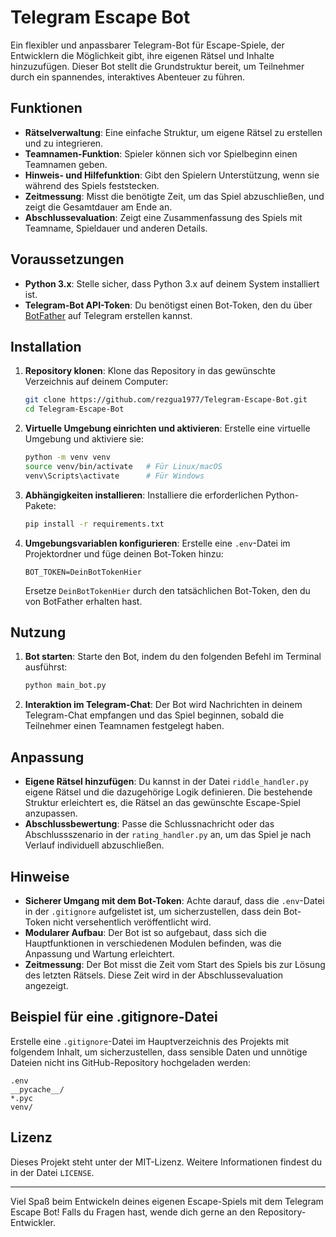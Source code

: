 
# Telegram Escape Bot

Ein flexibler und anpassbarer Telegram-Bot für Escape-Spiele, der Entwicklern die Möglichkeit gibt, ihre eigenen Rätsel und Inhalte hinzuzufügen. Dieser Bot stellt die Grundstruktur bereit, um Teilnehmer durch ein spannendes, interaktives Abenteuer zu führen.

## Funktionen

- **Rätselverwaltung**: Eine einfache Struktur, um eigene Rätsel zu erstellen und zu integrieren.
- **Teamnamen-Funktion**: Spieler können sich vor Spielbeginn einen Teamnamen geben.
- **Hinweis- und Hilfefunktion**: Gibt den Spielern Unterstützung, wenn sie während des Spiels feststecken.
- **Zeitmessung**: Misst die benötigte Zeit, um das Spiel abzuschließen, und zeigt die Gesamtdauer am Ende an.
- **Abschlussevaluation**: Zeigt eine Zusammenfassung des Spiels mit Teamname, Spieldauer und anderen Details.

## Voraussetzungen

- **Python 3.x**: Stelle sicher, dass Python 3.x auf deinem System installiert ist.
- **Telegram-Bot API-Token**: Du benötigst einen Bot-Token, den du über [BotFather](https://t.me/botfather) auf Telegram erstellen kannst.

## Installation

1. **Repository klonen**:
   Klone das Repository in das gewünschte Verzeichnis auf deinem Computer:
   ```bash
   git clone https://github.com/rezgua1977/Telegram-Escape-Bot.git
   cd Telegram-Escape-Bot
   ```

2. **Virtuelle Umgebung einrichten und aktivieren**:
   Erstelle eine virtuelle Umgebung und aktiviere sie:
   ```bash
   python -m venv venv
   source venv/bin/activate   # Für Linux/macOS
   venv\Scripts\activate      # Für Windows
   ```

3. **Abhängigkeiten installieren**:
   Installiere die erforderlichen Python-Pakete:
   ```bash
   pip install -r requirements.txt
   ```

4. **Umgebungsvariablen konfigurieren**:
   Erstelle eine `.env`-Datei im Projektordner und füge deinen Bot-Token hinzu:
   ```plaintext
   BOT_TOKEN=DeinBotTokenHier
   ```
   Ersetze `DeinBotTokenHier` durch den tatsächlichen Bot-Token, den du von BotFather erhalten hast.

## Nutzung

1. **Bot starten**:
   Starte den Bot, indem du den folgenden Befehl im Terminal ausführst:
   ```bash
   python main_bot.py
   ```

2. **Interaktion im Telegram-Chat**:
   Der Bot wird Nachrichten in deinem Telegram-Chat empfangen und das Spiel beginnen, sobald die Teilnehmer einen Teamnamen festgelegt haben.

## Anpassung

- **Eigene Rätsel hinzufügen**: Du kannst in der Datei `riddle_handler.py` eigene Rätsel und die dazugehörige Logik definieren. Die bestehende Struktur erleichtert es, die Rätsel an das gewünschte Escape-Spiel anzupassen.
- **Abschlussbewertung**: Passe die Schlussnachricht oder das Abschlussszenario in der `rating_handler.py` an, um das Spiel je nach Verlauf individuell abzuschließen.

## Hinweise

- **Sicherer Umgang mit dem Bot-Token**: Achte darauf, dass die `.env`-Datei in der `.gitignore` aufgelistet ist, um sicherzustellen, dass dein Bot-Token nicht versehentlich veröffentlicht wird.
- **Modularer Aufbau**: Der Bot ist so aufgebaut, dass sich die Hauptfunktionen in verschiedenen Modulen befinden, was die Anpassung und Wartung erleichtert.
- **Zeitmessung**: Der Bot misst die Zeit vom Start des Spiels bis zur Lösung des letzten Rätsels. Diese Zeit wird in der Abschlussevaluation angezeigt.

## Beispiel für eine .gitignore-Datei

Erstelle eine `.gitignore`-Datei im Hauptverzeichnis des Projekts mit folgendem Inhalt, um sicherzustellen, dass sensible Daten und unnötige Dateien nicht ins GitHub-Repository hochgeladen werden:

```plaintext
.env
__pycache__/
*.pyc
venv/
```

## Lizenz

Dieses Projekt steht unter der MIT-Lizenz. Weitere Informationen findest du in der Datei `LICENSE`.

---

Viel Spaß beim Entwickeln deines eigenen Escape-Spiels mit dem Telegram Escape Bot! Falls du Fragen hast, wende dich gerne an den Repository-Entwickler.
